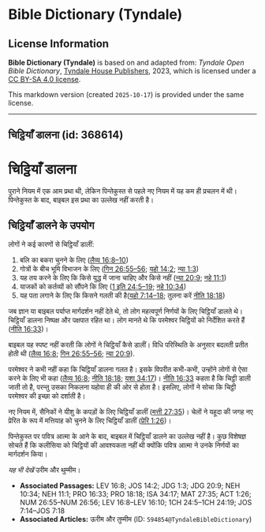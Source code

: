 # Bible Dictionary (Tyndale)

## License Information

**Bible Dictionary (Tyndale)** is based on and adapted from: _Tyndale Open Bible Dictionary_, [Tyndale House Publishers](https://tyndaleopenresources.com/), 2023, which is licensed under a [CC BY-SA 4.0 license](https://creativecommons.org/licenses/by-sa/4.0/legalcode.en).

This markdown version (created `2025-10-17`) is provided under the same license.



--------------------------------

## चिट्ठियाँ डालना (id: 368614)

चिट्ठियाँ डालना
===============

पुराने नियम में एक आम प्रथा थी, लेकिन पिन्तेकुस्त से पहले नए नियम में यह कम ही प्रचलन में थी। पिन्तेकुस्त के बाद, बाइबल इस प्रथा का उल्लेख नहीं करती है।

चिट्ठियाँ डालने के उपयोग
------------------------

लोगों ने कई कारणों से चिट्ठियाँ डालीं:

1. बलि का बकरा चुनने के लिए ([लैव्य 16:8–10](https://ref.ly/Lev16:8-Lev16:10))
2. गोत्रों के बीच भूमि विभाजन के लिए ([गिन 26:55–56](https://ref.ly/Num26:55-Num26:56); [यहो 14:2](https://ref.ly/Josh14:2); [न्या 1:3](https://ref.ly/Judg1:3))
3. यह तय करने के लिए कि किसे युद्ध में जाना चाहिए और किसे नहीं ([न्या 20:9](https://ref.ly/Judg20:9); [नहे 11:1](https://ref.ly/Neh11:1))
4. याजकों को कर्तव्यों को सौंपने कि लिए ([1 इति 24:5–19](https://ref.ly/1Chr24:5-1Chr24:19); [नहे 10:34](https://ref.ly/Neh10:34))
5. यह पता लगाने के लिए कि किसने गलती की है([यहो 7:14–18](https://ref.ly/Josh7:14-Josh7:18); तुलना करें [नीति 18:18](https://ref.ly/Prov18:18))

जब ज्ञान या बाइबल पर्याप्त मार्गदर्शन नहीं देते थे, तो लोग महत्वपूर्ण निर्णयों के लिए चिट्ठियाँ डालते थे। चिट्ठियाँ डालना निष्पक्ष और पक्षपात रहित था। लोग मानते थे कि परमेश्वर चिट्ठियों को निर्देशित करते हैं ([नीति 16:33](https://ref.ly/Prov16:33))।

बाइबल यह स्पष्ट नहीं करती कि लोगों ने चिट्ठियाँ कैसे डालीं। विधि परिस्थिति के अनुसार बदलती प्रतीत होती थी ([लैव्य 16:8](https://ref.ly/Lev16:8); [गिन 26:55–56](https://ref.ly/Num26:55-Num26:56); [न्या 20:9](https://ref.ly/Judg20:9)).

परमेश्वर ने कभी नहीं कहा कि चिट्ठियाँ डालना गलत है। इसके विपरीत कभी\-कभी, उन्होंने लोगों से ऐसा करने के लिए भी कहा ([लैव्य 16:8](https://ref.ly/Lev16:8); [नीति 18:18](https://ref.ly/Prov18:18); [यशा 34:17](https://ref.ly/Isa34:17))। [नीति 16:33](https://ref.ly/Prov16:33) कहता है कि चिट्ठी डाली जाती तो है, परन्तु उसका निकलना यहोवा ही की ओर से होता है। इसलिए, लोगों ने सोचा कि चिट्ठी परमेश्वर की इच्छा को दर्शाती है।

नए नियम में, सैनिकों ने यीशु के कपड़ों के लिए चिट्ठियाँ डालीं ([मत्ती 27:35](https://ref.ly/Matt27:35))। चेलों ने यहूदा की जगह नए प्रेरित के रूप में मत्तियाह को चुनने के लिए चिट्ठियाँ डालीं ([प्रेरि 1:26](https://ref.ly/Acts1:26))।

पिन्तेकुस्त पर पवित्र आत्मा के आने के बाद, बाइबल में चिट्ठियाँ डालने का उल्लेख नहीं है। कुछ विशेषज्ञ सोचते हैं कि कलीसिया को चिट्ठियों की आवश्यकता नहीं थी क्योंकि पवित्र आत्मा ने उनके निर्णयों का मार्गदर्शन किया।

*यह भी देखें* उरीम और थुम्मीम।

* **Associated Passages:** LEV 16:8; JOS 14:2; JDG 1:3; JDG 20:9; NEH 10:34; NEH 11:1; PRO 16:33; PRO 18:18; ISA 34:17; MAT 27:35; ACT 1:26; NUM 26:55–NUM 26:56; LEV 16:8–LEV 16:10; 1CH 24:5–1CH 24:19; JOS 7:14–JOS 7:18
* **Associated Articles:** ऊरीम और तुम्मीम (ID: `594854@TyndaleBibleDictionary`)

